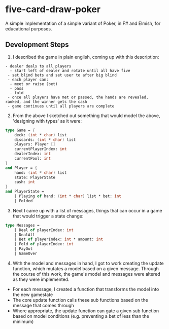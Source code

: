 # five-card-draw-poker

A simple implementation of a simple variant of Poker, in F# and Elmish, for educational purposes.

## Development Steps

1. I described the game in plain english, coming up with this description:

```text
- dealer deals to all players
  - start left of dealer and rotate until all have five
 - set blind bets and set user to after big blind
 - each player can:
  - meet or raise (bet)
  - pass
  - fold
 - once all players have met or passed, the hands are revealed, ranked, and the winner gets the cash
 - game continues until all players are complete
```

2. From the above I sketched out something that would model the above, 'designing with types' as it were:

```fsharp
type Game = {
    deck: (int * char) list
    discards: (int * char) list
    players: Player []
    currentPlayerIndex: int
    dealerIndex: int
    currentPool: int
}
and Player = {
    hand: (int * char) list
    state: PlayerState
    cash: int
}
and PlayerState = 
    | Playing of hand: (int * char) list * bet: int
    | Folded
```

3. Next I came up with a list of messages, things that can occur in a game that would trigger a state change:

```fsharp
type Messages = 
    | Deal of playerIndex: int
    | DealAll
    | Bet of playerIndex: int * amount: int
    | Fold of playerIndex: int
    | PayOut
    | GameOver
```

4. With the model and messages in hand, I got to work creating the update function, which mutates a model based on a given message. Through the course of this work, the game's model and messages were altered as they were implemented.

  - For each message, I created a function that transforms the model into the new gamestate
  - The core update function calls these sub functions based on the message that comes through
  - Where appropriate, the update function can gate a given sub function based on model conditions (e.g. preventing a bet of less than the minimum)
